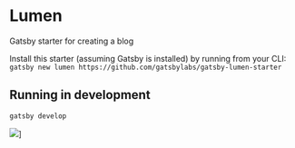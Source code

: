 # Lumen

Gatsby starter for creating a blog

Install this starter (assuming Gatsby is installed) by running from your CLI:
`gatsby new lumen https://github.com/gatsbylabs/gatsby-lumen-starter`

## Running in development
`gatsby develop`

![](http://i.imgur.com/422y5GV.png)]

